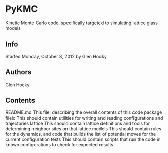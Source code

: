 PyKMC
=====

Kinetic Monte Carlo code, specifically targeted to simulating lattice glass models

Info
-------
Started Monday, October 8, 2012 by Glen Hocky

Authors
-------
Glen Hocky

Contents
-----------
README.md
    This file, describing the overall contents of this code package
fileio
    This should contain utilities for writing and reading configurations and
        trajectories
lattice
    This should contain lattice definitions and tools for determining neighbor
        sites on that lattice
models
    This should contain rules for the dynamics, and code that builds the list
        of potential moves for the current configuration
tests
    This should contain scripts that run the code in known configurations to 
        check for expected results

